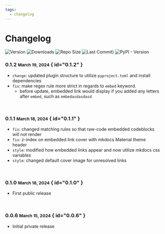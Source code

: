 ```yaml
---
tags:
  - changelog
---
```


# Changelog

![Version](https://img.shields.io/github/v/tag/Aetherinox/mkdocs-link-embeds?logo=GitHub&label=version&color=ba5225) ![Downloads](https://img.shields.io/github/downloads/Aetherinox/mkdocs-link-embeds/total) ![Repo Size](https://img.shields.io/github/repo-size/Aetherinox/mkdocs-link-embeds?label=size&color=59702a) ![Last Commit)](https://img.shields.io/github/last-commit/Aetherinox/mkdocs-link-embeds?color=b43bcc) ![PyPI - Version](https://img.shields.io/pypi/v/mkdocs-link-embeds-plugin)

### <!-- md:version stable- --> 0.1.2 <small>March 19, 2024</small> { id="0.1.2" }

- `change`: updated plugin structure to utilize `pyproject.toml` and install dependencies
- `fix`: make regex rule more strict in regards to `embed` keyword.
    - before update, embedded link would display if you added any letters after `embed`, such as `embedasdasdasd`

<br />

### <!-- md:version stable- --> 0.1.1 <small>March 18, 2024</small> { id="0.1.1" }

- `fix`: changed matching rules so that raw-code embedded codeblocks will not render
- `fix`: z-index on embedded link cover with mkdocs Material theme header
- `style`: modified how embedded links appear and now utilize mkdocs css variables
- `style`: changed default cover image for unresolved links

<br />

### <!-- md:version stable- --> 0.1.0 <small>March 18, 2024</small> { id="0.1.0" }

- First public release

<br />

### <!-- md:version stable- --> 0.0.6 <small>March 15, 2024</small> { id="0.0.6" }

- Initial private release

<br />
<br />
